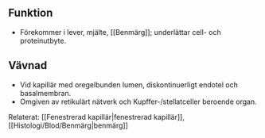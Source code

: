 
## Funktion
- Förekommer i lever, mjälte, [[Benmärg]]; underlättar cell- och proteinutbyte.  

## Vävnad
- Vid kapillär med oregelbunden lumen, diskontinuerligt endotel och basalmembran.  
- Omgiven av retikulärt nätverk och Kupffer-/stellatceller beroende organ.

Relaterat: [[Fenestrerad kapillär|fenestrerad kapillär]], [[Histologi/Blod/Benmärg|benmärg]]
